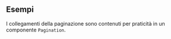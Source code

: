 ## Esempi

I collegamenti della paginazione sono contenuti per praticità in un componente `Pagination`.

<!-- STORY -->